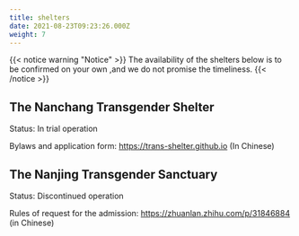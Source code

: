 ```yaml
---
title: shelters
date: 2021-08-23T09:23:26.000Z
weight: 7
---
```


{{< notice warning "Notice" >}}
The availability of the shelters below is to be confirmed on your own ,and we do not promise the timeliness.
{{< /notice >}}

## The Nanchang Transgender Shelter

Status: In trial operation

Bylaws and application form: <https://trans-shelter.github.io> (In Chinese)

## The Nanjing Transgender Sanctuary

Status: Discontinued operation

Rules of request for the admission: <https://zhuanlan.zhihu.com/p/31846884> (in Chinese)
